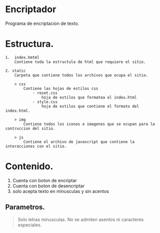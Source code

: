# Encriptador

Programa de encriptacion de texto.

# Estructura.

    1.  index.hmtml 
        Contiene toda la estructula de html que requiere el sitio.

    2. static
        Carpeta que contiene todos los archivos que ocupa el sitio.

        > css
            Contiene las hojas de estilos css
                - reset.css
                    hoja de estilos que formatea el index.html
                - style.css
                    hoja de estilos que contiene el formato del index.html.
        
        > img   
            Contiene todos los iconos e imagenes que se ocupan para la contruccion del sitio.

        > js
            Contiene el archivo de javascript que contiene la interacciones con el sitio.

# Contenido.

1. Cuenta con boton de encriptar
2. Cuenta con boton de desencriptar
3. solo acepta texto en minusculas y sin acentos

## Parametros.

> Solo letras minusculas.
> No se admiten asentos ni caracteres especiales.

